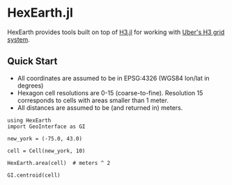 # HexEarth.jl

HexEarth provides tools built on top of [H3.jl](https://github.com/wookay/H3.jl) for working with [Uber's H3 grid system](https://h3geo.org).


## Quick Start

- All coordinates are assumed to be in EPSG:4326 (WGS84 lon/lat in degrees)
- Hexagon cell resolutions are 0-15 (coarse-to-fine).  Resolution 15 corresponds to cells with areas smaller than 1 meter.
- All distances are assumed to be (and returned in) meters.

```@repl
using HexEarth
import GeoInterface as GI

new_york = (-75.0, 43.0)

cell = Cell(new_york, 10)

HexEarth.area(cell)  # meters ^ 2

GI.centroid(cell)
```
